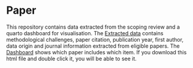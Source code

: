 # Paper
This repository contains data extracted from the scoping review and a quarto dashboard for visualisation. 
The [Extracted data](extracted_data.csv) contains methodological challenges, paper citation, publication year, first author, data origin and journal information extracted from eligible papers.
The [Dashboard](dashboard.html) shows which paper includes which item. If you download this html file and double click it, you will be able to see it. 
